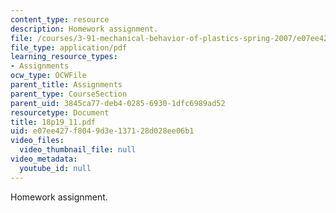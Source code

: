 ```yaml
---
content_type: resource
description: Homework assignment.
file: /courses/3-91-mechanical-behavior-of-plastics-spring-2007/e07ee427f8049d3e137128d028ee06b1_18p19_11.pdf
file_type: application/pdf
learning_resource_types:
- Assignments
ocw_type: OCWFile
parent_title: Assignments
parent_type: CourseSection
parent_uid: 3845ca77-deb4-0285-6930-1dfc6989ad52
resourcetype: Document
title: 18p19_11.pdf
uid: e07ee427-f804-9d3e-1371-28d028ee06b1
video_files:
  video_thumbnail_file: null
video_metadata:
  youtube_id: null
---
```

Homework assignment.

